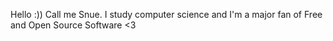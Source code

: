 Hello :))
Call me Snue. I study computer science and I'm a major fan of Free and Open Source Software <3
